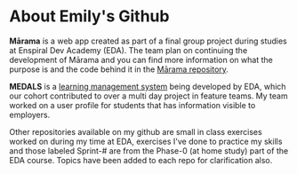# About Emily's Github

**Mārama** is a web app created as part of a final group project during studies at Enspiral Dev Academy (EDA). The team plan on continuing the development of Mārama and you can find more information on what the purpose is and the code behind it in the [Mārama repository](https://github.com/Marama-App/marama).

**MEDALS** is a [learning management system](https://github.com/enspiral-dev-academy/medals) being developed by EDA, which our cohort contributed to over a multi day project in feature teams. My team worked on a user profile for students that has information visible to employers.

Other repositories available on my github are small in class exercises worked on during my time at EDA, exercises I've done to practice my skills and those labeled Sprint-# are from the Phase-0 (at home study) part of the EDA course.
Topics have been added to each repo for clarification also.
